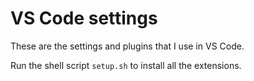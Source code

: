 # VS Code settings

These are the settings and plugins that I use in VS Code.

Run the shell script ```setup.sh``` to install all the extensions.
